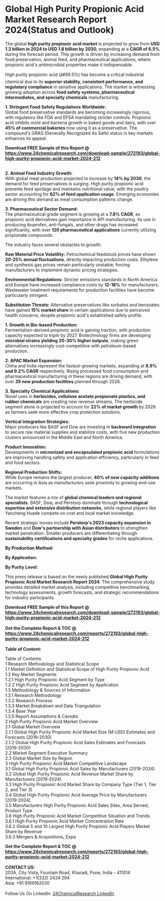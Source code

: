 <h1>Global High Purity Propionic Acid Market Research Report 2024(Status and Outlook)</h1><p>The global <strong>high purity propionic acid market</strong> is projected to grow from <strong>USD 1.2 billion in 2024 to USD 1.8 billion by 2030</strong>, expanding at a <strong>CAGR of 6.5%</strong> during the forecast period. This growth is driven by increasing demand from food preservation, animal feed, and pharmaceutical applications, where propionic acid's antimicrobial properties make it indispensable.</p><p>High purity propionic acid (â¥99.5%) has become a critical industrial chemical due to its <strong>superior stability, consistent performance, and regulatory compliance</strong> in sensitive applications. The market is witnessing growing adoption across <strong>food safety systems, pharmaceutical intermediates, and specialty chemicals</strong> manufacturing.</p><p><strong>1. Stringent Food Safety Regulations Worldwide:</strong><br>
Global food preservative standards are becoming increasingly rigorous, with regulators like FDA and EFSA mandating stricter controls. Propionic acid inhibits mold and bacteria growth in baked goods and dairy, with over <strong>45% of commercial bakeries</strong> now using it as a preservative. The compound's GRAS (Generally Recognized As Safe) status in key markets enhances its appeal.</p><div><b>Download FREE Sample of this Report @ 
            <a href="https://www.24chemicalresearch.com/download-sample/272193/global-high-purity-propionic-acid-market-2024-212">
            https://www.24chemicalresearch.com/download-sample/272193/global-high-purity-propionic-acid-market-2024-212</a></b></div><br><p><strong>2. Animal Feed Industry Growth:</strong><br>
With global meat production projected to increase by <strong>14% by 2030</strong>, the demand for feed preservatives is surging. High purity propionic acid prevents feed spoilage and maintains nutritional value, with the poultry sector accounting for <strong>62% of feed application usage</strong>. Emerging economies are driving this demand as meat consumption patterns change.</p><p><strong>3. Pharmaceutical Sector Demand:</strong><br>
The pharmaceutical grade segment is growing at a <strong>7.8% CAGR</strong>, as propionic acid derivatives gain importance in API manufacturing. Its use in producing ibuprofen, anti-fungals, and other drugs has increased significantly, with over <strong>120 pharmaceutical applications</strong> currently utilizing propionate compounds.</p><p>The industry faces several obstacles to growth:</p><p><strong>Raw Material Price Volatility:</strong> Petrochemical feedstock prices have shown <strong>20-25% annual fluctuations</strong>, directly impacting production costs. Ethylene and synthesis gas prices remain particularly unstable, forcing manufacturers to implement dynamic pricing strategies.</p><p><strong>Environmental Regulations:</strong> Stricter emissions standards in North America and Europe have increased compliance costs by <strong>12-18%</strong> for manufacturers. Wastewater treatment requirements for production facilities have become particularly stringent.</p><p><strong>Substitution Threats:</strong> Alternative preservatives like sorbates and benzoates have gained <strong>15% market share</strong> in certain applications due to perceived health concerns, despite propionic acid's established safety profile.</p><p><strong>1. Growth in Bio-based Production:</strong><br>
Fermentation-derived propionic acid is gaining traction, with production capacity expected to triple by 2027. Biotechnology firms are developing <strong>microbial strains yielding 20-30% higher outputs</strong>, making green alternatives increasingly cost-competitive with petroleum-based production.</p><p><strong>2. APAC Market Expansion:</strong><br>
China and India represent the fastest-growing markets, expanding at <strong>8.9% and 9.2% CAGR</strong> respectively. Rising processed food consumption and pharmaceutical manufacturing in these regions are driving demand, with over <strong>35 new production facilities</strong> planned through 2026.</p><p><strong>3. Specialty Chemical Applications:</strong><br>
Novel uses in <strong>herbicides, cellulose acetate propionate plastics, and rubber chemicals</strong> are creating new revenue streams. The herbicide segment alone is projected to account for <strong>22% of market growth</strong> by 2028 as farmers seek more effective crop protection solutions.</p><p><strong>Vertical Integration Strategies:</strong><br>
	Major producers like BASF and Dow are investing in <strong>backward integration</strong> to secure raw material supplies and stabilize costs, with five new production clusters announced in the Middle East and North America.</p><p><strong>Product Innovation:</strong><br>
	Developments in <strong>micronized and encapsulated propionic acid</strong> formulations are improving handling safety and application efficiency, particularly in feed and food sectors.</p><p><strong>Regional Production Shifts:</strong><br>
	While Europe remains the largest producer, <strong>40% of new capacity additions</strong> are occurring in Asia as manufacturers seek proximity to growing end-use markets.</p><p>The market features a mix of <strong>global chemical leaders and regional specialists</strong>. BASF, Dow, and Perstorp dominate through <strong>technological expertise and extensive distribution networks</strong>, while regional players like Yancheng Huade compete on cost and local market knowledge.</p><p>Recent strategic moves include <strong>Perstorp's 2023 capacity expansion in Sweden</strong> and <strong>Dow's partnership with Asian distributors</strong> to strengthen market penetration. Smaller producers are differentiating through <strong>sustainability certifications and specialty grades</strong> for niche applications.</p><p><strong>By Production Method:</strong></p><p><strong>By Application:</strong></p><p><strong>By Purity Level:</strong></p><p>This press release is based on the newly published <strong>Global High Purity Propionic Acid Market Research Report 2024</strong>. The comprehensive study provides detailed market analysis, including competitive benchmarking, technology assessments, growth forecasts, and strategic recommendations for industry participants.</p><div><b>Download FREE Sample of this Report @ 
            <a href="https://www.24chemicalresearch.com/download-sample/272193/global-high-purity-propionic-acid-market-2024-212">
            https://www.24chemicalresearch.com/download-sample/272193/global-high-purity-propionic-acid-market-2024-212</a></b></div><br><div><b>Get the Complete Report & TOC @ 
            <a href="https://www.24chemicalresearch.com/reports/272193/global-high-purity-propionic-acid-market-2024-212">
            https://www.24chemicalresearch.com/reports/272193/global-high-purity-propionic-acid-market-2024-212</a></b></div><br>
            <b>Table of Content:</b><p>Table of Contents<br />
1 Research Methodology and Statistical Scope<br />
1.1 Market Definition and Statistical Scope of High Purity Propionic Acid<br />
1.2 Key Market Segments<br />
1.2.1 High Purity Propionic Acid Segment by Type<br />
1.2.2 High Purity Propionic Acid Segment by Application<br />
1.3 Methodology & Sources of Information<br />
1.3.1 Research Methodology<br />
1.3.2 Research Process<br />
1.3.3 Market Breakdown and Data Triangulation<br />
1.3.4 Base Year<br />
1.3.5 Report Assumptions & Caveats<br />
2 High Purity Propionic Acid Market Overview<br />
2.1 Global Market Overview<br />
2.1.1 Global High Purity Propionic Acid Market Size (M USD) Estimates and Forecasts (2019-2030)<br />
2.1.2 Global High Purity Propionic Acid Sales Estimates and Forecasts (2019-2030)<br />
2.2 Market Segment Executive Summary<br />
2.3 Global Market Size by Region<br />
3 High Purity Propionic Acid Market Competitive Landscape<br />
3.1 Global High Purity Propionic Acid Sales by Manufacturers (2019-2024)<br />
3.2 Global High Purity Propionic Acid Revenue Market Share by Manufacturers (2019-2024)<br />
3.3 High Purity Propionic Acid Market Share by Company Type (Tier 1, Tier 2, and Tier 3)<br />
3.4 Global High Purity Propionic Acid Average Price by Manufacturers (2019-2024)<br />
3.5 Manufacturers High Purity Propionic Acid Sales Sites, Area Served, Product Type<br />
3.6 High Purity Propionic Acid Market Competitive Situation and Trends<br />
3.6.1 High Purity Propionic Acid Market Concentration Rate<br />
3.6.2 Global 5 and 10 Largest High Purity Propionic Acid Players Market Share by Revenue<br />
3.6.3 Mergers & Acquisitions, Expa</p><div><b>Get the Complete Report & TOC @ 
            <a href="https://www.24chemicalresearch.com/reports/272193/global-high-purity-propionic-acid-market-2024-212">
            https://www.24chemicalresearch.com/reports/272193/global-high-purity-propionic-acid-market-2024-212</a></b></div><br><b>CONTACT US:</b><br>
            203A, City Vista, Fountain Road, Kharadi, Pune, India - 411014<br>
            International: +1(332) 2424 294<br>
            Asia: +91 9169162030 <br><br>
            Follow Us On LinkedIn: <a href="https://www.linkedin.com/company/24chemicalresearch/">24ChemicalResearch LinkedIn</a>